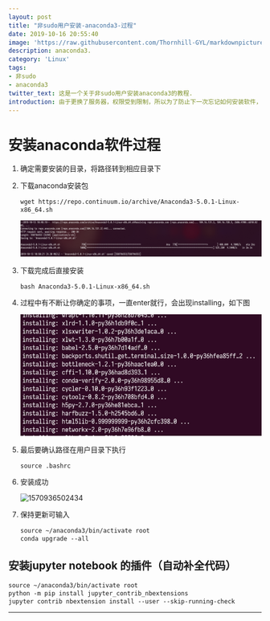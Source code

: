 ```yaml
---
layout: post
title: "非sudo用户安装-anaconda3-过程"
date: 2019-10-16 20:55:40
image: 'https://raw.githubusercontent.com/Thornhill-GYL/markdownpicture/master/%E5%9B%BE%E6%A0%87.png'
description: anaconda3.
category: 'Linux'
tags:
- 非sudo
- anaconda3
twitter_text: 这是一个关于非sudo用户安装anaconda3的教程.
introduction: 由于更换了服务器，权限受到限制，所以为了防止下一次忘记如何安装软件，在此做个记录.
---
```


# 安装anaconda软件过程

1. 确定需要安装的目录，将路径转到相应目录下

2. 下载anaconda安装包

   ```shell
   wget https://repo.continuum.io/archive/Anaconda3-5.0.1-Linux-x86_64.sh
   ```

   ![](https://raw.githubusercontent.com/Thornhill-GYL/markdownpicture/master/%E5%AE%89%E8%A3%85%E5%8C%85%E4%B8%8B%E8%BD%BD%E5%AE%8C%E6%88%90.png)

3. 下载完成后直接安装

   ```shell
   bash Anaconda3-5.0.1-Linux-x86_64.sh
   ```

4. 过程中有不断让你确定的事项，一直enter就行，会出现installing，如下图

   ![](https://raw.githubusercontent.com/Thornhill-GYL/markdownpicture/master/%E5%AE%89%E8%A3%85%E8%BF%87%E7%A8%8B.png)

5. 最后要确认路径在用户目录下执行

   ```shell
   source .bashrc
   ```

6. 安装成功

   ![1570936502434](C:\Users\lenovo\AppData\Roaming\Typora\typora-user-images\1570936502434.png)

7. 保持更新可输入

   ```shell
   source ~/anaconda3/bin/activate root
   conda upgrade --all
   ```

## 安装jupyter notebook 的插件（自动补全代码）

```shell
source ~/anaconda3/bin/activate root
python -m pip install jupyter_contrib_nbextensions
jupyter contrib nbextension install --user --skip-running-check
```





-----












